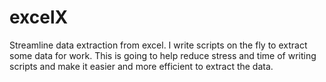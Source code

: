 # excelX
Streamline data extraction from excel. I write scripts on the fly to extract some data for work. This is going to help reduce stress and time of writing scripts and make it easier and more efficient to extract the data.
